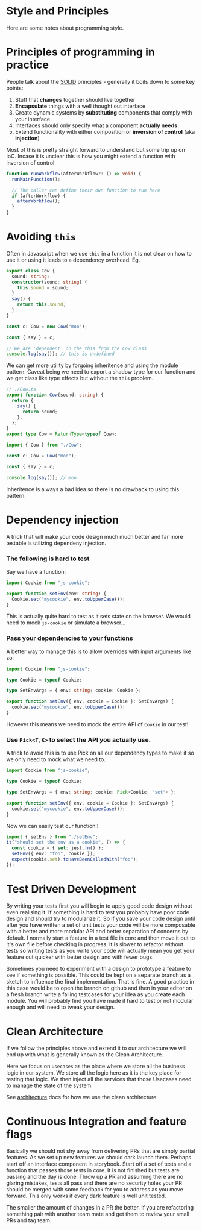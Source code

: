 # Style and Principles

Here are some notes about programming style.

# Principles of programming in practice

People talk about the [SOLID](https://en.wikipedia.org/wiki/SOLID) principles - generally it boils down to some key points:

1. Stuff that **changes** together should live together
1. **Encapsulate** things with a well thought out interface
1. Create dynamic systems by **substituting** components that comply with your interface
1. Interfaces should only specify what a component **actually needs**
1. Extend functionality with either composition or **inversion of control** (aka **injection**)

Most of this is pretty straight forward to understand but some trip up on IoC. Incase it is unclear this is how you might extend a function with inversion of control

```ts
function runWorkflow(afterWorkflow?: () => void) {
  runMainFunction();

  // The caller can define their own function to run here
  if (afterWorkflow) {
    afterWorkflow();
  }
}
```

# Avoiding `this`

Often in Javascript when we use `this` in a function it is not clear on how to use it or using it leads to a dependency overhead. Eg.

```ts
export class Cow {
  sound: string;
  constructor(sound: string) {
    this.sound = sound;
  }
  say() {
    return this.sound;
  }
}
```

```ts
const c: Cow = new Cow("moo");

const { say } = c;

// We are 'dependent' on the this from the Cow class
console.log(say()); // this is undefined
```

We can get more utility by forgoing inheritence and using the module pattern. Caveat being we need to export a shadow type for our function and we get class like type effects but without the `this` problem.

```ts
// ./Cow.ts
export function Cow(sound: string) {
  return {
    say() {
      return sound;
    },
  };
}
export type Cow = ReturnType<typeof Cow>;
```

```ts
import { Cow } from "./Cow";

const c: Cow = Cow("moo");

const { say } = c;

console.log(say()); // moo
```

Inheritence is always a bad idea so there is no drawback to using this pattern.

# Dependency injection

A trick that will make your code design much much better and far more testable is utilizing dependeny injection.

### The following is hard to test

Say we have a function:

```ts
import Cookie from "js-cookie";

export function setEnv(env: string) {
  Cookie.set("mycookie", env.toUpperCase());
}
```

This is actually quite hard to test as it sets state on the browser. We would need to mock `js-cookie` or simulate a browser...

### Pass your dependencies to your functions

A better way to manage this is to allow overrides with input arguments like so:

```ts
import Cookie from "js-cookie";

type Cookie = typeof Cookie;

type SetEnvArgs = { env: string; cookie: Cookie };

export function setEnv({ env, cookie = Cookie }: SetEnvArgs) {
  cookie.set("mycookie", env.toUpperCase());
}
```

However this means we need to mock the entire API of `Cookie` in our test!

### Use `Pick<T,K>` to select the API you actually use.

A trick to avoid this is to use Pick on all our dependency types to make it so we only need to mock what we need to.

```ts
import Cookie from "js-cookie";

type Cookie = typeof Cookie;

type SetEnvArgs = { env: string; cookie: Pick<Cookie, "set"> };

export function setEnv({ env, cookie = Cookie }: SetEnvArgs) {
  cookie.set("mycookie", env.toUpperCase());
}
```

Now we can easily test our function!!

```ts
import { setEnv } from "./setEnv";
it("should set the env as a cookie", () => {
  const cookie = { set: jest.fn() };
  setEnv({ env: "foo", cookie });
  expect(cookie.set).toHaveBeenCalledWith("foo");
});
```

# Test Driven Development

By writing your tests first you will begin to apply good code design without even realising it. If something is hard to test you probably have poor code design and should try to modularize it. So if you save your code design until after you have written a set of unit tests your code will be more composable with a better and more modular API and better separation of concerns by default. I normally start a feature in a test file in core and then move it out to it's own file before checking in progress. It is slower to refactor without tests so writing tests as you write your code will actually mean you get your feature out quicker with better design and with fewer bugs.

Sometimes you need to experiment with a design to prototype a feature to see if something is possible. This could be kept on a separate branch as a sketch to influence the final implementation. That is fine. A good practice in this case would be to open the branch on github and then in your editor on a fresh branch write a failing testcases for your idea as you create each module. You will probably find you have made it hard to test or not modular enough and will need to tweak your design.

# Clean Architecture

If we follow the principles above and extend it to our architecture we will end up with what is generally known as the Clean Architecture.

Here we focus on `Usecases` as the place where we store all the business logic in our system. We store all the logic here as it is the key place for testing that logic. We then inject all the services that those Usecases need to manage the state of the system.

See [architecture](architecture.md) docs for how we use the clean architecture.

# Continuous Integration and feature flags

Basically we should not shy away from delivering PRs that are simply partial features. As we set up new features we should dark launch them. Perhaps start off an interface component in storybook. Start off a set of tests and a function that passes those tests in core. It is not finished but tests are passing and the day is done. Throw up a PR and assuming there are no glaring mistakes, tests all pass and there are no security holes your PR should be merged with some feedback for you to address as you move forward. This only works if every dark feature is well unit tested.

The smaller the amount of changes in a PR the better. If you are refactoring something pair with another team mate and get them to review your small PRs and tag team.
